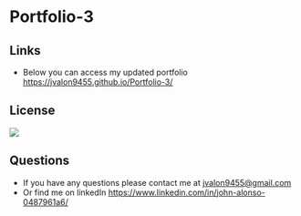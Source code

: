 # Portfolio-3

## Links
- Below you can access my updated portfolio
 https://jvalon9455.github.io/Portfolio-3/
 
 ## License
 ![](https://img.shields.io/static/v1?label=MIT&message=GT-FT&color=critical)
 
 ## Questions
- If you have any questions please contact me at jvalon9455@gmail.com
- Or find me on linkedIn https://www.linkedin.com/in/john-alonso-0487961a6/
